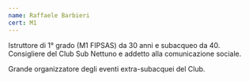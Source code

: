 ```yaml
---
name: Raffaele Barbieri
cert: M1
---
```

Istruttore di 1° grado (M1 FIPSAS) da 30 anni e subacqueo da 40. Consigliere del Club Sub Nettuno e addetto alla comunicazione sociale.

Grande organizzatore degli eventi extra-subacquei del Club.
